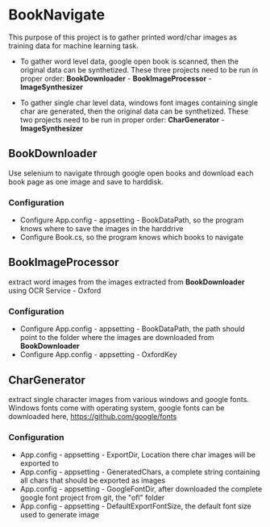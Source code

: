 # BookNavigate
This purpose of this project is to gather printed word/char images as training data for machine learning task. 
* To gather word level data, google open book is scanned, then the original data can be synthetized. These three projects need to be run in proper order: **BookDownloader** - **BookImageProcessor** - **ImageSynthesizer**

* To gather single char level data, windows font images containing single char are generated, then the original data can be synthetized. These two projects need to be run in proper order: **CharGenerator** - **ImageSynthesizer**

## BookDownloader
Use selenium to navigate through google open books and download each book page as one image and save to harddisk. 

### Configuration

* Configure App.config - appsetting - BookDataPath, so the program knows where to save the images in the harddrive
* Configure Book.cs, so the program knows which books to navigate



## BookImageProcessor
extract word images from the images extracted from **BookDownloader** using OCR Service - Oxford

### Configuration

* Configure App.config - appsetting - BookDataPath, the path should point to the folder where the images are downloaded from 
**BookDownloader** 
* Configure App.config - appsetting - OxfordKey



## CharGenerator
extract single character images from various windows and google fonts. Windows fonts come with operating system, google fonts can be downloaded here, https://github.com/google/fonts

### Configuration

* App.config - appsetting - ExportDir, Location there char images will be exported to 
* App.config - appsetting - GeneratedChars, a complete string containing all chars that should be exported as images
* App.config - appsetting - GoogleFontDir, after downloaded the complete google font project from git, the "ofl" folder
* App.config - appsetting - DefaultExportFontSize, the default font size used to generate image









